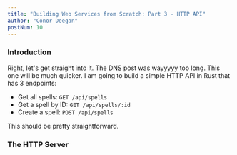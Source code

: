 ```yaml
---
title: "Building Web Services from Scratch: Part 3 - HTTP API"
author: "Conor Deegan"
postNum: 10
---
```


### Introduction

Right, let's get straight into it. The DNS post was wayyyyy too long. This one will be much quicker. I am going to build a simple HTTP API in Rust that has 3 endpoints:

- Get all spells: `GET /api/spells`
- Get a spell by ID: `GET /api/spells/:id`
- Create a spell: `POST /api/spells`

This should be pretty straightforward.


### The HTTP Server
